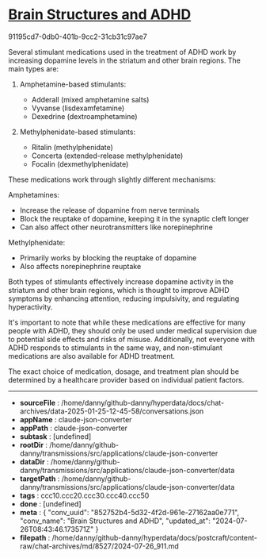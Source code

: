 # [Brain Structures and ADHD](https://claude.ai/chat/852752b4-5d32-4f2d-961e-27162aa0e771)

91195cd7-0db0-401b-9cc2-31cb31c97ae7

 Several stimulant medications used in the treatment of ADHD work by increasing dopamine levels in the striatum and other brain regions. The main types are:

1. Amphetamine-based stimulants:
   - Adderall (mixed amphetamine salts)
   - Vyvanse (lisdexamfetamine)
   - Dexedrine (dextroamphetamine)

2. Methylphenidate-based stimulants:
   - Ritalin (methylphenidate)
   - Concerta (extended-release methylphenidate)
   - Focalin (dexmethylphenidate)

These medications work through slightly different mechanisms:

Amphetamines:
- Increase the release of dopamine from nerve terminals
- Block the reuptake of dopamine, keeping it in the synaptic cleft longer
- Can also affect other neurotransmitters like norepinephrine

Methylphenidate:
- Primarily works by blocking the reuptake of dopamine
- Also affects norepinephrine reuptake

Both types of stimulants effectively increase dopamine activity in the striatum and other brain regions, which is thought to improve ADHD symptoms by enhancing attention, reducing impulsivity, and regulating hyperactivity.

It's important to note that while these medications are effective for many people with ADHD, they should only be used under medical supervision due to potential side effects and risks of misuse. Additionally, not everyone with ADHD responds to stimulants in the same way, and non-stimulant medications are also available for ADHD treatment.

The exact choice of medication, dosage, and treatment plan should be determined by a healthcare provider based on individual patient factors.

---

* **sourceFile** : /home/danny/github-danny/hyperdata/docs/chat-archives/data-2025-01-25-12-45-58/conversations.json
* **appName** : claude-json-converter
* **appPath** : claude-json-converter
* **subtask** : [undefined]
* **rootDir** : /home/danny/github-danny/transmissions/src/applications/claude-json-converter
* **dataDir** : /home/danny/github-danny/transmissions/src/applications/claude-json-converter/data
* **targetPath** : /home/danny/github-danny/transmissions/src/applications/claude-json-converter/data
* **tags** : ccc10.ccc20.ccc30.ccc40.ccc50
* **done** : [undefined]
* **meta** : {
  "conv_uuid": "852752b4-5d32-4f2d-961e-27162aa0e771",
  "conv_name": "Brain Structures and ADHD",
  "updated_at": "2024-07-26T08:43:46.173571Z"
}
* **filepath** : /home/danny/github-danny/hyperdata/docs/postcraft/content-raw/chat-archives/md/8527/2024-07-26_911.md